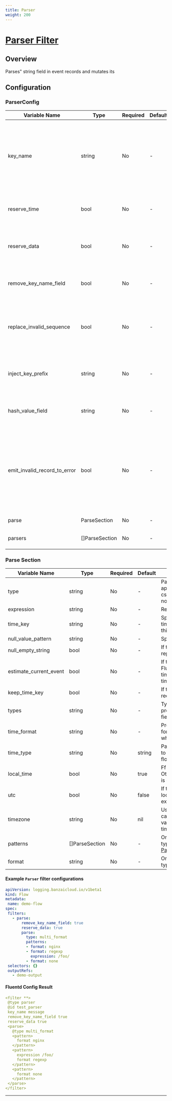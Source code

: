 ```yaml
---
title: Parser
weight: 200
---
```


# [Parser Filter](https://docs.fluentd.org/filter/parser)
## Overview
 Parses" string field in event records and mutates its

## Configuration
### ParserConfig
| Variable Name | Type | Required | Default | Description |
|---|---|---|---|---|
| key_name | string | No | - | Specify field name in the record to parse. If you leave empty the Container Runtime default will be used.<br> |
| reserve_time | bool | No | - | Keep original event time in parsed result.<br> |
| reserve_data | bool | No | - | Keep original key-value pair in parsed result.<br> |
| remove_key_name_field | bool | No | - | Remove key_name field when parsing is succeeded<br> |
| replace_invalid_sequence | bool | No | - | If true, invalid string is replaced with safe characters and re-parse it.<br> |
| inject_key_prefix | string | No | - | Store parsed values with specified key name prefix.<br> |
| hash_value_field | string | No | - | Store parsed values as a hash value in a field.<br> |
| emit_invalid_record_to_error | bool | No | - | Emit invalid record to @ERROR label. Invalid cases are: key not exist, format is not matched, unexpected error<br> |
| parse | ParseSection | No | - | [Parse Section](#Parse-Section)<br> |
| parsers | []ParseSection | No | - | Deprecated, use `parse` instead<br> |
### Parse Section
| Variable Name | Type | Required | Default | Description |
|---|---|---|---|---|
| type | string | No | - | Parse type: apache2, apache_error, nginx, syslog, csv, tsv, ltsv, json, multiline, none, logfmt<br> |
| expression | string | No | - | Regexp expression to evaluate<br> |
| time_key | string | No | - | Specify time field for event time. If the event doesn't have this field, current time is used.<br> |
| null_value_pattern | string | No | - | Specify null value pattern.<br> |
| null_empty_string | bool | No | - | If true, empty string field is replaced with nil<br> |
| estimate_current_event | bool | No | - | If true, use Fluent::EventTime.now(current time) as a timestamp when time_key is specified.<br> |
| keep_time_key | bool | No | - | If true, keep time field in the record.<br> |
| types | string | No | - | Types casting the fields to proper types example: field1:type, field2:type<br> |
| time_format | string | No | - | Process value using specified format. This is available only when time_type is string<br> |
| time_type | string | No |  string | Parse/format value according to this type available values: float, unixtime, string <br> |
| local_time | bool | No |  true | Ff true, use local time. Otherwise, UTC is used. This is exclusive with utc. <br> |
| utc | bool | No |  false | If true, use UTC. Otherwise, local time is used. This is exclusive with localtime <br> |
| timezone | string | No |  nil | Use specified timezone. one can parse/format the time value in the specified timezone. <br> |
| patterns | []ParseSection | No | - | Only available when using type: multi_format<br>[Parse Section](#Parse-Section)<br> |
| format | string | No | - | Only available when using type: multi_format<br> |
 #### Example `Parser` filter configurations
 ```yaml
apiVersion: logging.banzaicloud.io/v1beta1
kind: Flow
metadata:
  name: demo-flow
spec:
  filters:
    - parse:
        remove_key_name_field: true
        reserve_data: true
        parse:
          type: multi_format
          patterns:
          - format: nginx
          - format: regexp
            expression: /foo/
          - format: none
  selectors: {}
  outputRefs:
    - demo-output
 ```

 #### Fluentd Config Result
 ```yaml
<filter **>
  @type parser
  @id test_parser
  key_name message
  remove_key_name_field true
  reserve_data true
  <parse>
    @type multi_format
    <pattern>
      format nginx
    </pattern>
    <pattern>
      expression /foo/
      format regexp
    </pattern>
    <pattern>
      format none
    </pattern>
  </parse>
</filter>
 ```

---
